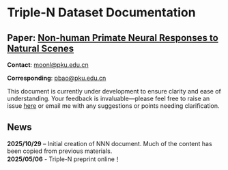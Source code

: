 # Triple-N Dataset Documentation

## Paper: [Non-human Primate Neural Responses to Natural Scenes](https://www.biorxiv.org/content/10.1101/2025.05.06.652408v1)

**Contact**: moonl@pku.edu.cn

**Corresponding**: pbao@pku.edu.cn

This document is currently under development to ensure clarity and ease of understanding. Your feedback is invaluable—please feel free to raise an issue [here](https://github.com/liyipeng-moon/Triple-N/issues) or email me with any suggestions or points needing clarification.

## News
 
**2025/10/29** – Initial creation of NNN document. Much of the content has been copied from previous materials.   
**2025/05/06** - Triple-N preprint online！  